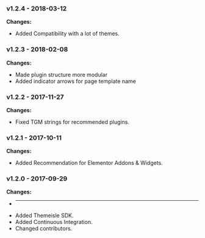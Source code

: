 
 ### v1.2.4 - 2018-03-12 
 **Changes:** 
 * Added Compatibility with a lot of themes.
 
 ### v1.2.3 - 2018-02-08 
 **Changes:** 
 * Made plugin structure more modular
* Added indicator arrows for page template name
 
 ### v1.2.2 - 2017-11-27 
 **Changes:** 
 * Fixed TGM strings for recommended plugins.
 
 ### v1.2.1 - 2017-10-11 
 **Changes:** 
 * Added Recommendation for Elementor Addons & Widgets.
 
 ### v1.2.0 - 2017-09-29 
 **Changes:** 
 * ---
* Added Themeisle SDK.
* Added Continuous Integration.
* Changed contributors.
 
